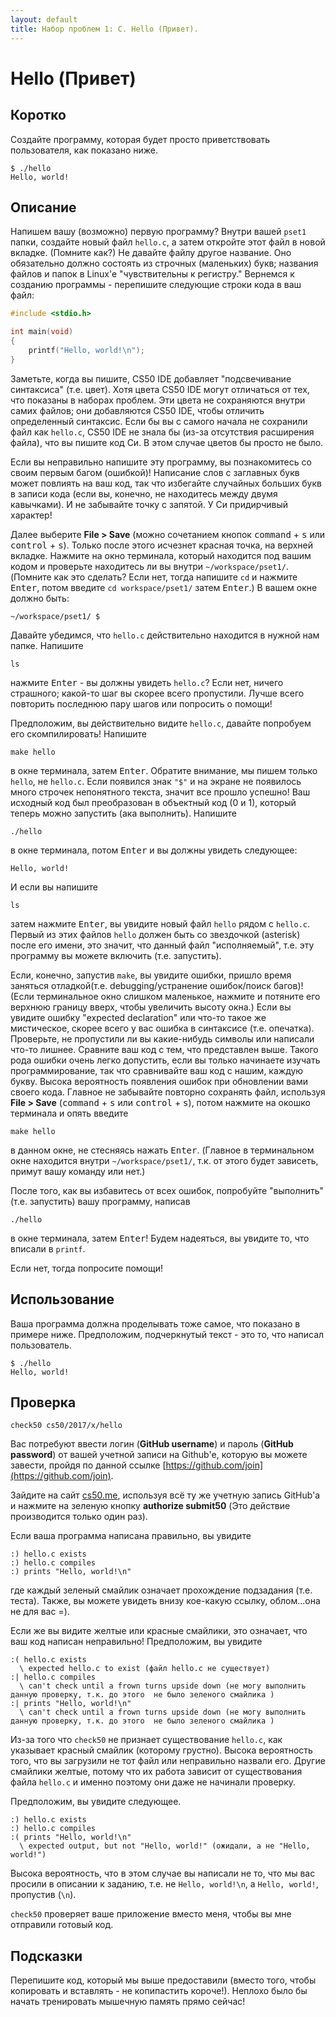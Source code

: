 ```yaml
---
layout: default
title: Набор проблем 1: C. Hello (Привет).
---
```

# Hello (Привет)

## Коротко

Создайте программу, которая будет просто приветствовать пользователя, как показано ниже.
```
$ ./hello
Hello, world!
```
## Описание

Напишем вашу (возможно) первую программу? Внутри вашей `pset1` папки, создайте новый файл `hello.c`, а затем откройте этот файл в новой вкладке. (Помните как?) Не давайте файлу другое название. Оно обязательно должно состоять из строчных (маленьких) букв; названия файлов и папок в Linux'e "чувствительны к регистру." Вернемся к созданию программы - перепишите следующие строки кода в ваш файл:
```c
#include <stdio.h>

int main(void)
{
    printf("Hello, world!\n");
}
```
Заметьте, когда вы пишите, CS50 IDE добавляет "подсвечивание синтаксиса" (т.е. цвет). Хотя цвета CS50 IDE могут отличаться от тех, что показаны в наборах проблем. Эти цвета не сохраняются внутри самих файлов; они добавляются CS50 IDE, чтобы отличить определенный синтаксис. Если бы вы с самого начала не сохранили файл как `hello.c`, CS50 IDE не знала бы (из-за отсутствия расширения файла), что вы пишите код Cи. В этом случае цветов бы просто не было.

Если вы неправильно напишите эту программу, вы познакомитесь со своим первым багом (ошибкой)! Написание слов с заглавных букв может повлиять на ваш код, так что избегайте случайных больших букв в записи кода (если вы, конечно, не находитесь между двумя кавычками). И не забывайте точку с запятой. У Cи придирчивый характер!

Далее выберите **File > Save** (можно сочетанием кнопок <kbd>command</kbd> + <kbd>s</kbd> или <kbd>control</kbd> + <kbd>s</kbd>). Только после этого
исчезнет красная точка, на верхней вкладке. Нажмите на окно терминала, который находится под вашим кодом и проверьте находитесь ли вы внутри `~/workspace/pset1/`. (Помните как это сделать? Если нет, тогда напишите `cd` и нажмите <kbd>Enter</kbd>, потом введите `cd workspace/pset1/` затем <kbd>Enter</kbd>.) В вашем окне
должно быть:
```
~/workspace/pset1/ $
```
Давайте убедимся, что `hello.c` действительно находится в нужной нам папке. Напишите
```
ls
```
нажмите <kbd>Enter</kbd> - вы должны увидеть `hello.c`? Если нет, ничего страшного; какой-то шаг вы скорее всего пропустили. Лучше всего повторить последнюю пару шагов или попросить о помощи!

Предположим, вы действительно видите `hello.c`, давайте попробуем его скомпилировать! Напишите
```
make hello
```
в окне терминала, затем <kbd>Enter</kbd>. Обратите внимание, мы пишем только `hello`, не `hello.c`. Если появился знак `"$"` и на экране не появилось много строчек непонятного текста, значит все прошло успешно! Ваш исходный код был преобразован в объектный код (0 и 1), который теперь можно запустить (ака выполнить). Напишите
```
./hello
```
в окне терминала, потом <kbd>Enter</kbd> и вы должны увидеть следующее:
```
Hello, world!
```
И если вы напишите
```
ls
```
затем нажмите <kbd>Enter</kbd>, вы увидите новый файл `hello` рядом с `hello.c`. Первый из этих файлов `hello` должен быть со звездочкой (asterisk) после его имени, это значит, что данный файл "исполняемый", т.е. эту программу вы можете включить (т.е. запустить).

Если, конечно, запустив `make`, вы увидите ошибки, пришло время заняться отладкой(т.е. debugging/устранение ошибок/поиск багов)! (Если терминальное окно слишком маленькое, нажмите и потяните его верхнюю границу вверх, чтобы увеличить высоту окна.) Если вы увидите ошибку "expected declaration" или что-то такое же мистическое, скорее всего у вас ошибка в синтаксисе (т.е. опечатка). Проверьте, не пропустили ли вы какие-нибудь символы или написали что-то лишнее. Сравните ваш код с тем, что представлен выше. Такого рода ошибки очень легко допустить, если вы только начинаете изучать программирование, так что сравнивайте ваш код с нашим, каждую букву. Высока вероятность появления ошибок при обновлении вами своего кода. Главное не забывайте повторно сохранять файл, используя **File > Save** (<kbd>command</kbd> + <kbd>s</kbd> или <kbd>control</kbd> + <kbd>s</kbd>), потом нажмите на окошко терминала и опять
введите
```
make hello
```
в данном окне, не стесняясь нажать <kbd>Enter</kbd>. (Главное в терминальном окне находится внутри `~/workspace/pset1/`, т.к. от этого будет зависеть, примут вашу команду или нет.)

После того, как вы избавитесь от всех ошибок, попробуйте "выполнить" (т.е. запустить) вашу программу, написав
```
./hello
```
в окне терминала, затем <kbd>Enter</kbd>! Будем надеяться, вы увидите то, что вписали в `printf`.

Если нет, тогда попросите помощи!

## Использование

Ваша программа должна проделывать тоже самое, что показано в примере ниже. Предположим, подчеркнутый текст - это то, что написал пользователь.
```
$ ./hello
Hello, world!
```

## Проверка

```
check50 cs50/2017/x/hello
```
Вас потребуют ввести логин (**GitHub username**) и пароль (**GitHub password**) от вашей учетной записи на Github'е, которую вы можете завести, пройдя по данной ссылке [https://github.com/join](https://github.com/join).

Зайдите на сайт [cs50.me](https://cs50.me/), используя всё ту же учетную запись GitHub'а и нажмите на зеленую кнопку **authorize submit50** (Это действие производится только один раз).

Если ваша программа написана правильно, вы увидите
```
:) hello.c exists
:) hello.c compiles
:) prints "Hello, world!\n"
```
где каждый зеленый смайлик означает прохождение подзадания (т.е. теста). Также, вы можете увидеть внизу кое-какую ссылку, облом...она не для вас =).

Если же вы видите желтые или красные смайлики, это означает, что ваш код написан неправильно! Предположим, вы увидите
```
:( hello.c exists
  \ expected hello.c to exist (файл hello.c не существует)
:| hello.c compiles
  \ can't check until a frown turns upside down (не могу выполнить данную проверку, т.к. до этого  не было зеленого смайлика )
:| prints "Hello, world!\n"
  \ can't check until a frown turns upside down (не могу выполнить данную проверку, т.к. до этого  не было зеленого смайлика )
```
Из-за того что `check50` не признает существование `hello.c`, как указывает красный смайлик (которому грустно). Высока вероятность того, что вы загрузили не тот файл или неправильно назвали его. Другие смайлики желтые, потому что их работа зависит от существования файла `hello.c` и именно поэтому они даже не начинали проверку.

Предположим, вы увидите следующее.
```
:) hello.c exists
:) hello.c compiles
:( prints "Hello, world!\n"
  \ expected output, but not "Hello, world!" (ожидали, а не "Hello, world!")
```
Высока вероятность, что в этом случае вы написали не то, что мы вас просили в описании к заданию, т.е. не `Hello, world!\n`, а `Hello, world!`, пропустив (`\n`).

`check50` проверяет ваше приложение вместо меня, чтобы вы мне отправили готовый код.

## Подсказки

Перепишите код, который мы выше предоставили (вместо того, чтобы копировать и вставлять - не копипастить короче!). Неплохо было бы начать тренировать мышечную память прямо сейчас!